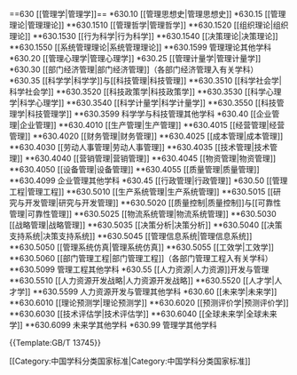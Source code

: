 ==630 [[管理学|管理学]]==
*630.10 [[管理思想史|管理思想史]]
*630.15 [[管理理论|管理理论]]
**630.1510 [[管理哲学|管理哲学]]
**630.1520 [[组织理论|组织理论]]
**630.1530 [[行为科学|行为科学]]
**630.1540 [[决策理论|决策理论]]
**630.1550 [[系统管理理论|系统管理理论]]
**630.1599 管理理论其他学科
*630.20 [[管理心理学|管理心理学]]
*630.25 [[管理计量学|管理计量学]]
*630.30 [[部门经济管理|部门经济管理]]（各部门经济管理入有关学科）
*630.35 [[科学学|科学学]]与[[科技管理|科技管理]]
**630.3510 [[科学社会学|科学社会学]]
**630.3520 [[科技政策学|科技政策学]]
**630.3530 [[科学心理学|科学心理学]]
**630.3540 [[科学计量学|科学计量学]]
**630.3550 [[科技管理学|科技管理学]]
**630.3599 科学学与科技管理其他学科
*630.40 [[企业管理|企业管理]]
**630.4010 [[生产管理|生产管理]]
**630.4015 [[经营管理|经营管理]]
**630.4020 [[财务管理|财务管理]]
**630.4025 [[成本管理|成本管理]]
**630.4030 [[劳动人事管理|劳动人事管理]]
**630.4035 [[技术管理|技术管理]]
**630.4040 [[营销管理|营销管理]]
**630.4045 [[物资管理|物资管理]]
**630.4050 [[设备管理|设备管理]]
**630.4055 [[质量管理|质量管理]]
**630.4099 企业管理其他学科
*630.45 [[行政管理|行政管理]]
*630.50 [[管理工程|管理工程]]
**630.5010 [[生产系统管理|生产系统管理]]
**630.5015 [[研究与开发管理|研究与开发管理]]
**630.5020 [[质量控制|质量控制]]与[[可靠性管理|可靠性管理]]
**630.5025 [[物流系统管理|物流系统管理]]
**630.5030 [[战略管理|战略管理]]
**630.5035 [[决策分析|决策分析]]
**630.5040 [[决策支持系统|决策支持系统]]
**630.5045 [[管理信息系统|管理信息系统]]
**630.5050 [[管理系统仿真|管理系统仿真]]
**630.5055 [[工效学|工效学]]
**630.5060 [[部门管理工程|部门管理工程]]（各部门管理工程入有关学科）
**630.5099 管理工程其他学科
*630.55 [[人力资源|人力资源]]开发与管理
**630.5510 [[人力资源开发战略|人力资源开发战略]]
**630.5520 [[人才学|人才学]]
**630.5599 人力资源开发与管理其他学科
*630.60 [[未来学|未来学]]
**630.6010 [[理论预测学|理论预测学]]
**630.6020 [[预测评价学|预测评价学]]
**630.6030 [[技术评估学|技术评估学]]
**630.6040 [[全球未来学|全球未来学]]
**630.6099 未来学其他学科
*630.99 管理学其他学科

{{Template:GB/T 13745}}

[[Category:中国学科分类国家标准|Category:中国学科分类国家标准]]